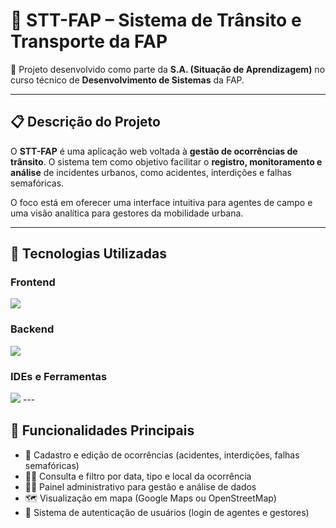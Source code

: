 # 🚦 STT-FAP – Sistema de Trânsito e Transporte da FAP

📘 Projeto desenvolvido como parte da **S.A. (Situação de Aprendizagem)** no curso técnico de **Desenvolvimento de Sistemas** da FAP.

---

## 📋 Descrição do Projeto

O **STT-FAP** é uma aplicação web voltada à **gestão de ocorrências de trânsito**. O sistema tem como objetivo facilitar o **registro, monitoramento e análise** de incidentes urbanos, como acidentes, interdições e falhas semafóricas.

O foco está em oferecer uma interface intuitiva para agentes de campo e uma visão analítica para gestores da mobilidade urbana.

---

## 🧰 Tecnologias Utilizadas

### Frontend
<img src="https://skillicons.dev/icons?i=angular,ts,html,css" />

### Backend
<img src="https://skillicons.dev/icons?i=nodejs,java,js,git" />

### IDEs e Ferramentas
<img src="https://skillicons.dev/icons?i=idea,vscode,mysql" />
---

## 📌 Funcionalidades Principais

- 📍 Cadastro e edição de ocorrências (acidentes, interdições, falhas semafóricas)
- 🕵️‍♂️ Consulta e filtro por data, tipo e local da ocorrência
- 🧑‍💼 Painel administrativo para gestão e análise de dados
- 🗺️ Visualização em mapa (Google Maps ou OpenStreetMap)
- 🔐 Sistema de autenticação de usuários (login de agentes e gestores)
